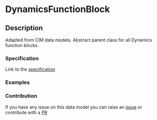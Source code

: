 # DynamicsFunctionBlock

## Description 

Adapted from CIM data models. Abstract parent class for all Dynamics function blocks.
### Specification

Link to the [specification](https://smart-data-models.github.io/dataModel.EnergyCIM/DynamicsFunctionBlock/doc/spec.md)
### Examples
### Contribution

 If you have any issue on this data model you can raise an [issue](https://github.com/smart-data-models/dataModel.EnergyCIM/issues)  or contribute with a [PR](https://github.com/smart-data-models/dataModel.EnergyCIM/pulls)